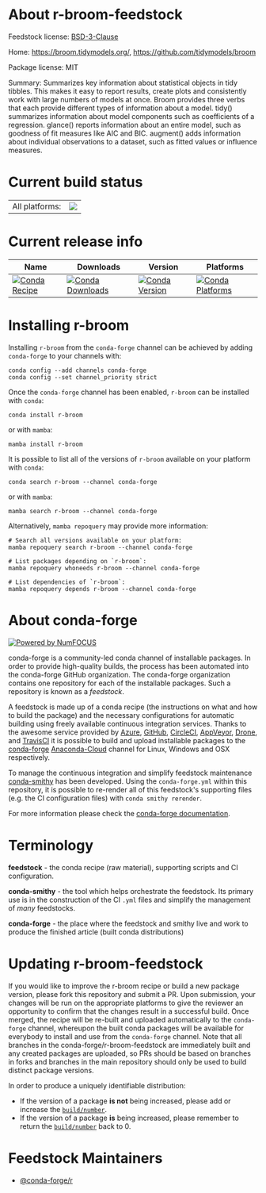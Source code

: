 About r-broom-feedstock
=======================

Feedstock license: [BSD-3-Clause](https://github.com/conda-forge/r-broom-feedstock/blob/main/LICENSE.txt)

Home: https://broom.tidymodels.org/, https://github.com/tidymodels/broom

Package license: MIT

Summary: Summarizes key information about statistical objects in tidy tibbles. This makes it easy to report results, create plots and consistently work with large numbers of models at once. Broom provides three verbs that each provide different types of information about a model. tidy() summarizes information about model components such as coefficients of a regression. glance() reports information about an entire model, such as goodness of fit measures like AIC and BIC. augment() adds information about individual observations to a dataset, such as fitted values or influence measures.

Current build status
====================


<table><tr><td>All platforms:</td>
    <td>
      <a href="https://dev.azure.com/conda-forge/feedstock-builds/_build/latest?definitionId=1017&branchName=main">
        <img src="https://dev.azure.com/conda-forge/feedstock-builds/_apis/build/status/r-broom-feedstock?branchName=main">
      </a>
    </td>
  </tr>
</table>

Current release info
====================

| Name | Downloads | Version | Platforms |
| --- | --- | --- | --- |
| [![Conda Recipe](https://img.shields.io/badge/recipe-r--broom-green.svg)](https://anaconda.org/conda-forge/r-broom) | [![Conda Downloads](https://img.shields.io/conda/dn/conda-forge/r-broom.svg)](https://anaconda.org/conda-forge/r-broom) | [![Conda Version](https://img.shields.io/conda/vn/conda-forge/r-broom.svg)](https://anaconda.org/conda-forge/r-broom) | [![Conda Platforms](https://img.shields.io/conda/pn/conda-forge/r-broom.svg)](https://anaconda.org/conda-forge/r-broom) |

Installing r-broom
==================

Installing `r-broom` from the `conda-forge` channel can be achieved by adding `conda-forge` to your channels with:

```
conda config --add channels conda-forge
conda config --set channel_priority strict
```

Once the `conda-forge` channel has been enabled, `r-broom` can be installed with `conda`:

```
conda install r-broom
```

or with `mamba`:

```
mamba install r-broom
```

It is possible to list all of the versions of `r-broom` available on your platform with `conda`:

```
conda search r-broom --channel conda-forge
```

or with `mamba`:

```
mamba search r-broom --channel conda-forge
```

Alternatively, `mamba repoquery` may provide more information:

```
# Search all versions available on your platform:
mamba repoquery search r-broom --channel conda-forge

# List packages depending on `r-broom`:
mamba repoquery whoneeds r-broom --channel conda-forge

# List dependencies of `r-broom`:
mamba repoquery depends r-broom --channel conda-forge
```


About conda-forge
=================

[![Powered by
NumFOCUS](https://img.shields.io/badge/powered%20by-NumFOCUS-orange.svg?style=flat&colorA=E1523D&colorB=007D8A)](https://numfocus.org)

conda-forge is a community-led conda channel of installable packages.
In order to provide high-quality builds, the process has been automated into the
conda-forge GitHub organization. The conda-forge organization contains one repository
for each of the installable packages. Such a repository is known as a *feedstock*.

A feedstock is made up of a conda recipe (the instructions on what and how to build
the package) and the necessary configurations for automatic building using freely
available continuous integration services. Thanks to the awesome service provided by
[Azure](https://azure.microsoft.com/en-us/services/devops/), [GitHub](https://github.com/),
[CircleCI](https://circleci.com/), [AppVeyor](https://www.appveyor.com/),
[Drone](https://cloud.drone.io/welcome), and [TravisCI](https://travis-ci.com/)
it is possible to build and upload installable packages to the
[conda-forge](https://anaconda.org/conda-forge) [Anaconda-Cloud](https://anaconda.org/)
channel for Linux, Windows and OSX respectively.

To manage the continuous integration and simplify feedstock maintenance
[conda-smithy](https://github.com/conda-forge/conda-smithy) has been developed.
Using the ``conda-forge.yml`` within this repository, it is possible to re-render all of
this feedstock's supporting files (e.g. the CI configuration files) with ``conda smithy rerender``.

For more information please check the [conda-forge documentation](https://conda-forge.org/docs/).

Terminology
===========

**feedstock** - the conda recipe (raw material), supporting scripts and CI configuration.

**conda-smithy** - the tool which helps orchestrate the feedstock.
                   Its primary use is in the construction of the CI ``.yml`` files
                   and simplify the management of *many* feedstocks.

**conda-forge** - the place where the feedstock and smithy live and work to
                  produce the finished article (built conda distributions)


Updating r-broom-feedstock
==========================

If you would like to improve the r-broom recipe or build a new
package version, please fork this repository and submit a PR. Upon submission,
your changes will be run on the appropriate platforms to give the reviewer an
opportunity to confirm that the changes result in a successful build. Once
merged, the recipe will be re-built and uploaded automatically to the
`conda-forge` channel, whereupon the built conda packages will be available for
everybody to install and use from the `conda-forge` channel.
Note that all branches in the conda-forge/r-broom-feedstock are
immediately built and any created packages are uploaded, so PRs should be based
on branches in forks and branches in the main repository should only be used to
build distinct package versions.

In order to produce a uniquely identifiable distribution:
 * If the version of a package **is not** being increased, please add or increase
   the [``build/number``](https://docs.conda.io/projects/conda-build/en/latest/resources/define-metadata.html#build-number-and-string).
 * If the version of a package **is** being increased, please remember to return
   the [``build/number``](https://docs.conda.io/projects/conda-build/en/latest/resources/define-metadata.html#build-number-and-string)
   back to 0.

Feedstock Maintainers
=====================

* [@conda-forge/r](https://github.com/conda-forge/r/)

